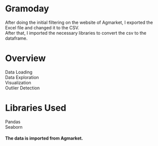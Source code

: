 # Gramoday 
After doing the initial filtering on the website of Agmarket, I exported the Excel file and changed it to the CSV.<br>
After that, I imported the necessary libraries to convert the csv to the dataframe.<br>
# Overview
Data Loading<br>
Data Exploration<br>
Visualization<br>
Outlier Detection<br>
# Libraries Used
Pandas<br>
Seaborn<br>
#### The data is imported from Agmarket.
